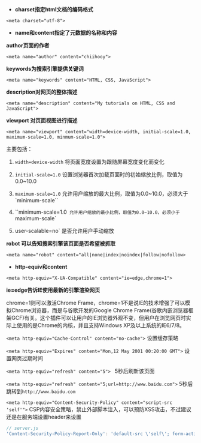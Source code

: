 * **charset指定html文档的编码格式**

`<meta charset="utf-8">` 



* **name和content指定了元数据的名称和内容**

**author页面的作者**

`<meta name="author" content="chiihooy">`

**keywords为搜索引擎提供关键词**

`<meta name="keywords" content="HTML, CSS, JavaScript">`

**description对网页的整体描述**

`<meta name="description" content="My tutorials on HTML, CSS and JavaScript">`

**viewport 对页面视图进行描述**

`<meta name="viewport" content="width=device-width, initial-scale=1.0, maximum-scale=1.0, minmum-scale=1.0">`

主要包括：

1. `width=device-width` 将页面宽度设置为跟随屏幕宽度变化而变化

2. `initial-scale=1.0` 设置浏览器首次加载页面时的初始缩放比例，取值为0.0~10.0
3. `maximum-scale=1.0` 允许用户缩放的最大比例，取值为0.0~10.0，必须大于`minimum-scale``
4. ``minimum-scale=1.0` 允许用户缩放的最小比例，取值为0.0~10.0，必须小于`maximum-scale`
5. user-scalable=no` 是否允许用户手动缩放

**robot 可以告知搜索引擎该页面是否希望被抓取**

`<meta name="robot" content="all|none|index|noindex|follow|nofollow>`



* **http-equiv和content**

`<meta http-equiv="X-UA-Compatible" content="ie=edge,chrome=1">`

**ie=edge告诉IE使用最新的引擎渲染网页**

chrome=1则可以激活Chrome Frame，chrome=1不是说IE的技术增强了可以模拟Chrome浏览器，而是与谷歌开发的Google Chrome Frame(谷歌内嵌浏览器框架GCF)有关。这个插件可以让用户的IE浏览器外观不变，但用户在浏览网页时实际上使用的是Chrome的内核，并且支持Windows XP及以上系统的IE6/7/8。



`<meta http-equiv="Cache-Control" content="no-cache">` 设置缓存策略

`<meta http-equiv="Expires" content="Mon,12 May 2001 00:20:00 GMT">` 设置网页过期时间



`<meta http-equiv="refresh" content="5"> ` 5秒后刷新该页面

`<meta http-equiv="refresh" content="5;url=http://www.baidu.com">` 5秒后跳转到`http://www.baidu.com`



`<meta http-equiv="Content-Security-Policy" content="script-src 'self'">` CSP内容安全策略，禁止外部脚本注入，可以预防XSS攻击，不过建议还是在服务端设置header来设置

```js
// server.js
'Content-Security-Policy-Report-Only': 'default-src \'self\'; form-action \'self\'; report-uri / report' 
```

